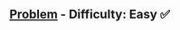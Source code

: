 [Problem](https://www.hackerrank.com/challenges/apple-and-orange/problem) - Difficulty: Easy :white_check_mark:
---

